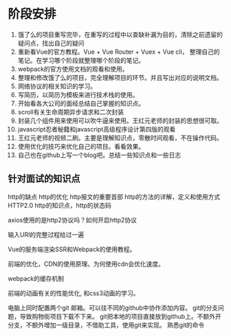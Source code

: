 # 阶段安排

1. 饿了么的项目重写完毕，在重写的过程中以查缺补漏为目的，清除之前遗留的疑问点，找出自己的疑问
2. 重新看Vue的官方教程。Vue + Vue Router + Vuex + Vue cli， 整理自己的笔记。在学习哪个阶段就整理哪个阶段的笔记。
3. webpack的官方使用文档的观看和使用。
4. 整理和修改饿了么的项目，完全理解项目的环节。并且写出对应的说明文档。
5. 网络协议的相关知识的学习。
6. 写简历，以简历为模板来进行技术栈的使用。
7. 开始看各大公司的面经总结自己掌握的知识点。
8. scroll有关生命周期异步请求和二次封装
9. 封装几个组件用来使用可以吹牛逼来使用。王红元老师的封装的思想很可取。
10. javascript忍者秘籍和javascript高级程序设计第四版的观看
11. 王红元老师的视频二刷。主要是理解知识点，零散时间观看，不在操作代码。
12. 使用优化的技巧来优化自己的项目。看看效果。
13. 自己也在github上写一个blog吧。总结一些知识点和一些日志

## 针对面试的知识点

http的缺点
http的优化
http报文的重要首部
http的方法的详解，定义和使用方式
HTTP2.0
http的知识点，http的状态码

axios使用的是http2协议吗？如何开启http2协议

输入URl的完整过程给过一遍

Vue的服务端渲染SSR和Webpack的使用教程。

前端的优化，CDN的使用原理。为何使用cdn会优化速度。

webpack的缓存机制

前端的动画有关的性能优化, 和css3动画的学习。

电脑上同时配置两个git 邮箱。可以往不同的github中协作添加内容。
git的分支问题，导致购物街项目下载不下来。
git把本地的项目直接放到github上。不额外开分支，不额外增加一级目录，不借助工具，使用git来实现。
熟悉git的命令